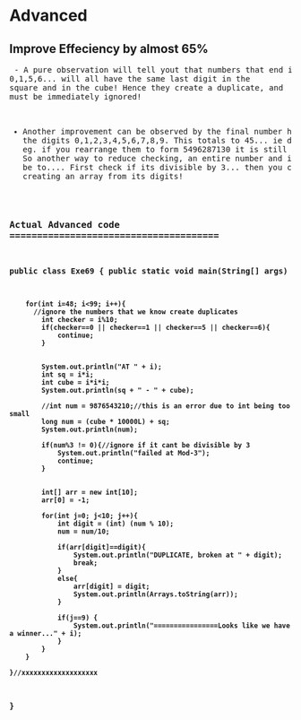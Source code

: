 # Advanced
<h2>Improve Effeciency by almost 65%</h2>
<pre>
 - A pure observation will tell yout that numbers that end in 
0,1,5,6... will all have the same last digit in the 
square and in the cube! Hence they create a duplicate, and 
must be immediately ignored!

 - Another improvement can be observed by the final number
 having all the digits  0,1,2,3,4,5,6,7,8,9.
 This totals to 45... ie divisible by 3. 
 eg. if you rearrange them to form 5496287130 it is still
 divisible by 3. So another way to reduce checking,
 an entire number and its digits would be to....
 First check if its divisible by 3... then you could waste time
 creating an array from its digits!

### <b>Actual Advanced code<b> ======================================
 
 public class Exe69 {
    public static void main(String[] args) {

        
        for(int i=48; i<99; i++){
          //ignore the numbers that we know create duplicates
            int checker = i%10;
            if(checker==0 || checker==1 || checker==5 || checker==6){
                continue;
            }


            System.out.println("AT " + i);
            int sq = i*i;
            int cube = i*i*i;
            System.out.println(sq + " - " + cube);

            //int num = 9876543210;//this is an error due to int being too small
            long num = (cube * 10000L) + sq;
            System.out.println(num);

            if(num%3 != 0){//ignore if it cant be divisible by 3
                System.out.println("failed at Mod-3");
                continue;
            }


            int[] arr = new int[10];
            arr[0] = -1;

            for(int j=0; j<10; j++){
                int digit = (int) (num % 10);
                num = num/10;
                
                if(arr[digit]==digit){
                    System.out.println("DUPLICATE, broken at " + digit);
                    break;
                }
                else{
                    arr[digit] = digit;
                    System.out.println(Arrays.toString(arr));
                }

                if(j==9) {
                    System.out.println("================Looks like we have a winner..." + i);
                }
            }
        }

    }//xxxxxxxxxxxxxxxxxxx
}

 
 </pre>
